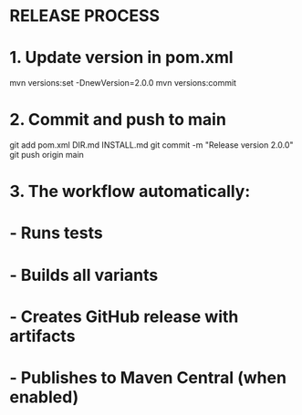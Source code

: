 RELEASE PROCESS
===============

# 1. Update version in pom.xml
mvn versions:set -DnewVersion=2.0.0
mvn versions:commit

# 2. Commit and push to main
git add pom.xml DIR.md INSTALL.md
git commit -m "Release version 2.0.0"
git push origin main

# 3. The workflow automatically:
#    - Runs tests
#    - Builds all variants
#    - Creates GitHub release with artifacts
#    - Publishes to Maven Central (when enabled)



